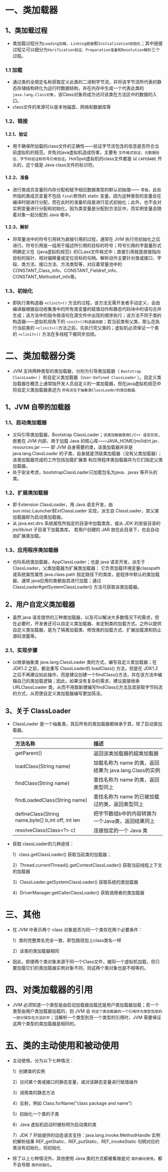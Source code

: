 # 一、类加载器
## 1、类加载过程

- 类加载过程分为`Loading加载`、`Linking链接`和`Initialization初始化`；其中链接过程又可以细分为`Verification验证、Preparation准备和Resolution解析`三个过程。

### 1.1 加载

- 通过类的全限定名称获取定义此类的二进制字节流，并将该字节流所代表的静态存储结构转化为运行时数据结构，并在内存中生成一个代表此类的 `java.lang.Class对象`，该Class对象将成为访问该类在方法区中的数据的入口。
- class文件的来源可以是本地磁盘、网络和数据库等

### 1.2、链接
#### 1.2.1、验证

- 用于确保所加载的class文件的正确性——验证字节流包含的信息是否符合当前虚拟机的规范，并免对java虚拟机造成伤害，主要有 `文件格式验证、元数据验证、字节码验证和符号引用验证`。HotSpot虚拟机的class文件都是
以 `CAFEBABE` 开头的，这个就是 Java class文件的标识符。

#### 1.2.2、准备

- 进行类成员变量的内存分配和赋予相应数据类型的默认初始值—— `零值`，此处所指的类成员变量不包括 `final`修饰的 static 变量，因为这种类型的变量会在编译时就进行分配，而在此时的准备阶段是进行显式初始化；此外，也不会对实例变量进行分配和初始化，因为类变量是分配到方法区中，而实例变量会随着对象一起分配到 Java 堆中。

#### 1.2.3、解析

- 将常量池中的符号引用转为直接引用的过程，通常在 JVM 执行完初始化之后进行。符号引用是一组用于描述所引用的目标的符号；符号引用的字面量形式明确定义在《java虚拟机规范》的CLass文件格式中；直接引用就是直接指向目标的指针、相对偏移量或定位目标的句柄。解析动作主要针对类或接口、字段、类方法、接口方法、方法类型等，对应着常量池中的 CONSTANT_Class_info、CONSTANT_Fieldref_info、CONSTANT_Methodref_info等。

### 1.3、初始化

- 即执行类构造器 `<clinit>()` 方法的过程，该方法无需开发者手动定义，会由编译器根据自动收集类中的所有类变量的赋值动作和静态代码块中的语句合并生成；该方法中的指令按语句在源文件中出现的顺序执行；该方法不同于类的构造器——虚拟机视角下的 `<init>()构造器函数`；若当前类有父类，那么在执行当前类的 `<clinit>()`方法之前，先执行完父类的；虚拟机必须保证一个类的 `<clinit>()` 方法在多线程下被同步加锁。

# 二、类加载器分类

- JVM 支持两种类型的类加载器，分别为引导类加载器（ `Bootstrap ClassLoader` ）和自定义类加载器（`User-Defined ClassLoader` ）。自定义类加载器在概念上通常指开发人员自定义的一类加载器，但在java虚拟机规范中将自定义类加载器表述为 `所有派生于抽象类ClassLoader的类加载器`.

## 1、JVM 自带的加载器
### 1.1、启动类加载器

- 又叫引导类加载器，Bootstrap ClassLoader；`该类加载器使用C/C++ 语言实现`，嵌套在 JVM 内部，用于加载
 Java 的核心库——JAVA_HOME/jre/lid/rt.jar、resources.jar —— 即 JVM 自身需要的类，该类加载器并非是
 java.lang.ClassLoader 的子类，自身就是顶级类加载器（没有父类加载器）；该类加载器完成的工作包括加载扩展类
 和应用程序类加载器并为它们指定父类加载器。
- 处于安全考虑，bootstrapClassLoader只加载包名为java、javax 等开头的类。

### 1.2、扩展类加载器

- 即 Extension ClassLoader，用 Java 语言开发，由 sun.misc.Launcher$ExtClassLoader 实现，派生自
ClassLoader，其父类加载器即为启动类加载器。
- 从 java.ext.dirs 系统属性所指定的目录中加载类库，或从 JDK 的安装目录的 jre/lib/ext 子目录下加载类库，
若用户创建的 JAR 放在此目录下，也会自动由扩展类加载。

### 1.3、应用程序类加载器

- 也叫系统类加载器，AppClassLoader；也是 java 语言开发，派生于 ClassLoader，父类加载器为扩展类加载器；
它负责加载环境变量classpath或系统属性属性 java.class.path 指定路径下的类库，是程序中默认的类加载器，通常
java应用的类都由其进行加载；通过ClassLoader#getSystemClassLoader() 方法可获取该类加载器。

## 2、用户自定义类加载器

- 虽然 java 语言提供的三种类加载器，以及可以解决大多数情况下的需求，但在必要时，开发者还可以自定义类加载器、来定制类的加载方式。之所以提供自定义类加载器，是为了隔离加载类、修改类的加载方式、扩展加载源和防止源码泄露等。

### 2.1、实现步骤

- 以继承抽象类 java.lang.ClassLoader 类的方式，编写自定义类加载器；在 JDK1.2 之前，都会重写 ClassLoader的 loadClass() 方法，但是在 JDK1.2 之后不再建议如此操作，而是建议创建一个findClass()方法，并在该方法中编辑自己的类加载逻辑；因此，如果没有复杂的需求，建议直接继承 URLClassLoader 类，从而不用取新建编写findClass()方法及其获取字节码流的方式，从而使自定义类加载器编写更加简洁。

## 3、关于 ClassLoader

- ClassLoader 是一个抽象类，其后所有的类加载器都继承于其，除了启动类加载器。

   | 方法名称 | 描述 |
   |:----|:----|
   | getParent() | 返回该类加载器的超类加载器 |
   | loadClass(String name) | 加载名称为 name 的类，返回结果为 java.lang.Class的实例 |
   | findClass(String name) | 查找名称为 name 的类，返回类型同上 |
   | findLoadedClass(String name) | 查找名称为 name 的已被加载过的类，返回类型同上 |
   | defineClass(String name,byte[] b,int off, int len | 把字节数组b中的内容转换为一个Java类，返回结果同上 |
   | resolveClass(Class<?> c) | 连接指定的一个 Java 类 |
 
- 获取 classLoader的几种途径：
   
   1）class.getClassLoader() 获取当前类的加载器；
   
   2）Thread.currentThread().getContextClassLoader() 获取当前线程上下文的加载器
   
   3）ClassLoader.getSystemClassLoader() 获取系统的类加载器
   
   4）DriverManager.getCallerClassLoader() 获取调用者的类加载器

# 三、其他

- 在 JVM 中表示两个 class 对象是否为同一个类存在两个必要条件：

   1）类的完整类名完全一致，即包路径加上class类名一样

   2）该类的类加载器相同

- 因此，即便两个类对象来源于同一个Class文件，被同一个虚拟机加载，但只要加载它们的类加载器实例对象不同，则这两个类对象也是不相等的。

# 四、对类加载器的引用

- JVM 必须知道一个类型是由启动加载器加载还是用户类加载器加载；若一个类型由用户类加载器加载的，则 JVM 会 `将这个类加载器的一个引用作为类型信息的一部分保存在方法区中`；当解析一个类型到另一个类型的引用时，JVM 需要保证这两个类型的类加载器是相同的。

# 五、类的主动使用和被动使用

- 主动使用，分为以下七种情况：

   1）创建类的实例

   2）访问某个类或接口的静态变量，或对该静态变量进行赋值操作

   3）调用类的静态方法

   4）反射，例如 Class.forName("class package and name")

   5）初始化一个类的子类

   6）Java 虚拟机启动时被标明为启动类的类

   7）JDK 7 开始提供的动态语言支持：java.lang.invoke.MethodHandle 实例的解析结果 REF_getStatic、REF_putStatic、REF_invokeStatic 句柄对应的类没有初始化，则初始化

- 除了以上七种情况外，其他使用 Java 类的方式都被看做是对 `类的被动使用`，都不会导致 `类的初始化`。